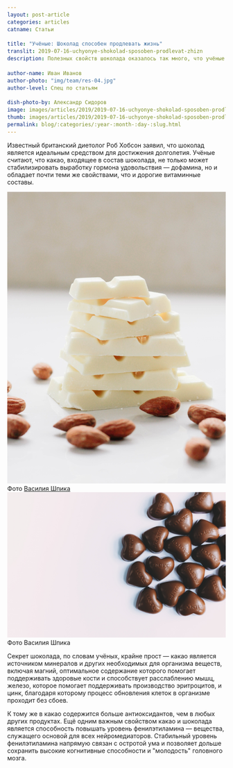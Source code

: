 ```yaml
---
layout: post-article
categories: articles
catname: Статьи

title: "Учёные: Шоколад способен продлевать жизнь"
translit: 2019-07-16-uchyonye-shokolad-sposoben-prodlevat-zhizn
description: Полезных свойств шоколада оказалось так много, что учёные разрешили употреблять его практически каждый день.

author-name: Иван Иванов
author-photo: "img/team/res-04.jpg"
author-level: Спец по статьям

dish-photo-by: Александр Сидоров
image: images/articles/2019/2019-07-16-uchyonye-shokolad-sposoben-prodlevat-zhizn/1.jpg
thumb: images/articles/2019/2019-07-16-uchyonye-shokolad-sposoben-prodlevat-zhizn/1t.jpg
permalink: blog/:categories/:year-:month-:day-:slug.html
---
```

Известный британский диетолог Роб Хобсон заявил, что шоколад является идеальным средством для достижения долголетия. Учёные считают, что какао, входящее в состав шоколада, не только может стабилизировать выработку гормона удовольствия — дофамина, но и обладает почти теми же свойствами, что и дорогие витаминные составы.

<div class="row">
	<div class="col-6">
		<img src="images/articles/2019/2019-07-16-uchyonye-shokolad-sposoben-prodlevat-zhizn/01.jpg" alt="">
		<figcaption>Фото <a href="#">Василия Шпика</a></figcaption>
	</div>
	<div class="col-6">
		<img src="images/articles/2019/2019-07-16-uchyonye-shokolad-sposoben-prodlevat-zhizn/02.jpg" alt="">
		<figcaption>Фото Василия Шпика</figcaption>
	</div>
</div>

Секрет шоколада, по словам учёных, крайне прост — какао является источником минералов и других необходимых для организма веществ, включая магний, оптимальное содержание которого помогает поддерживать здоровые кости и способствует расслаблению мышц, железо, которое помогает поддерживать производство эритроцитов, и цинк, благодаря которому процесс обновления клеток в организме проходит без сбоев.

К тому же в какао содержится больше антиоксидантов, чем в любых других продуктах. Ещё одним важным свойством какао и шоколада является способность повышать уровень фенилэтиламина — вещества, служащего основой для всех нейромедиаторов. Стабильный уровень фенилэтиламина напрямую связан с остротой ума и позволяет дольше сохранить высокие когнитивные способности и "молодость" головного мозга.